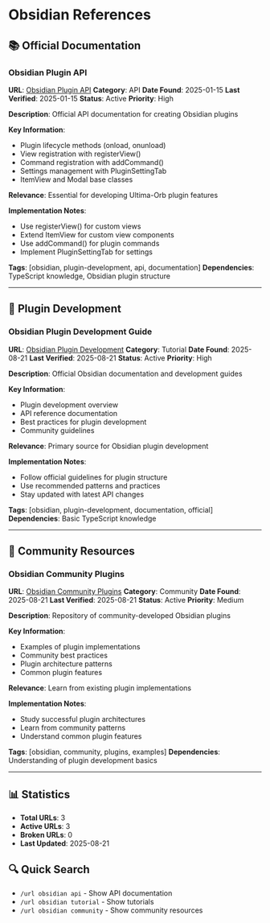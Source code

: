 # Obsidian References

## 📚 Official Documentation

### Obsidian Plugin API
**URL**: [Obsidian Plugin API](https://github.com/obsidianmd/obsidian-api)
**Category**: API
**Date Found**: 2025-01-15
**Last Verified**: 2025-01-15
**Status**: Active
**Priority**: High

**Description**: Official API documentation for creating Obsidian plugins

**Key Information**:
- Plugin lifecycle methods (onload, onunload)
- View registration with registerView()
- Command registration with addCommand()
- Settings management with PluginSettingTab
- ItemView and Modal base classes

**Relevance**: Essential for developing Ultima-Orb plugin features

**Implementation Notes**:
- Use registerView() for custom views
- Extend ItemView for custom view components
- Use addCommand() for plugin commands
- Implement PluginSettingTab for settings

**Tags**: [obsidian, plugin-development, api, documentation]
**Dependencies**: TypeScript knowledge, Obsidian plugin structure

---

## 🎯 Plugin Development

### Obsidian Plugin Development Guide
**URL**: [Obsidian Plugin Development](https://docs.obsidian.md/Home)
**Category**: Tutorial
**Date Found**: 2025-08-21
**Last Verified**: 2025-08-21
**Status**: Active
**Priority**: High

**Description**: Official Obsidian documentation and development guides

**Key Information**:
- Plugin development overview
- API reference documentation
- Best practices for plugin development
- Community guidelines

**Relevance**: Primary source for Obsidian plugin development

**Implementation Notes**:
- Follow official guidelines for plugin structure
- Use recommended patterns and practices
- Stay updated with latest API changes

**Tags**: [obsidian, plugin-development, documentation, official]
**Dependencies**: Basic TypeScript knowledge

---

## 🔧 Community Resources

### Obsidian Community Plugins
**URL**: [Obsidian Community Plugins](https://github.com/obsidianmd/obsidian-releases)
**Category**: Community
**Date Found**: 2025-08-21
**Last Verified**: 2025-08-21
**Status**: Active
**Priority**: Medium

**Description**: Repository of community-developed Obsidian plugins

**Key Information**:
- Examples of plugin implementations
- Community best practices
- Plugin architecture patterns
- Common plugin features

**Relevance**: Learn from existing plugin implementations

**Implementation Notes**:
- Study successful plugin architectures
- Learn from community patterns
- Understand common plugin features

**Tags**: [obsidian, community, plugins, examples]
**Dependencies**: Understanding of plugin development basics

---

## 📊 Statistics
- **Total URLs**: 3
- **Active URLs**: 3
- **Broken URLs**: 0
- **Last Updated**: 2025-08-21

## 🔍 Quick Search
- `/url obsidian api` - Show API documentation
- `/url obsidian tutorial` - Show tutorials
- `/url obsidian community` - Show community resources

